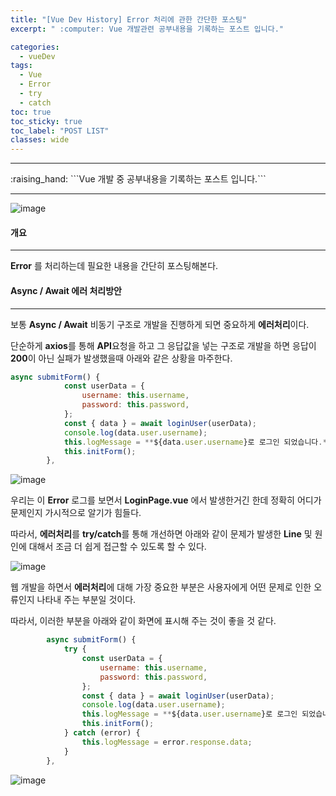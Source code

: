 ```yaml
---
title: "[Vue Dev History] Error 처리에 관한 간단한 포스팅"
excerpt: " :computer: Vue 개발관련 공부내용을 기록하는 포스트 입니다."

categories:
  - vueDev
tags:
  - Vue
  - Error
  - try
  - catch
toc: true
toc_sticky: true
toc_label: "POST LIST"
classes: wide
---
```


<hr>
:raising_hand:  ```Vue 개발 중 공부내용을 기록하는 포스트 입니다.```
<hr>

![image](https://user-images.githubusercontent.com/56063287/185413077-9423f7fe-02fd-4634-aab4-6c6aa0ea5a9c.png)

#### 개요

---

**Error** 를 처리하는데 필요한 내용을 간단히 포스팅해본다.
#### Async / Await 에러 처리방안
---

보통 **Async / Await** 비동기 구조로 개발을 진행하게 되면 중요하게 **에러처리**이다.

단순하게 **axios**를 통해 **API**요청을 하고 그 응답값을 넣는 구조로 개발을 하면 응답이 **200**이 아닌 실패가 발생했을때 아래와 같은 상황을 마주한다.


```js
async submitForm() {
			const userData = {
				username: this.username,
				password: this.password,
			};
			const { data } = await loginUser(userData);
			console.log(data.user.username);
			this.logMessage = **${data.user.username}로 로그인 되었습니다.**;
			this.initForm();
		},
```

![image](https://user-images.githubusercontent.com/56063287/176569843-ee2d3df5-97f6-471f-baa2-deb3fe946552.png)

우리는 이 **Error** 로그를 보면서 **LoginPage.vue** 에서 발생한거긴 한데 정확히 어디가 문제인지 가시적으로 알기가 힘들다.

따라서, **에러처리**를 **try/catch**를 통해 개선하면 아래와 같이 문제가 발생한 **Line** 및 원인에 대해서 조금 더 쉽게 접근할 수 있도록 할 수 있다.

![image](https://user-images.githubusercontent.com/56063287/176570289-8e6bcfc9-5039-4074-91b1-02514227e77d.png)

웹 개발을 하면서 **에러처리**에 대해 가장 중요한 부분은 사용자에게 어떤 문제로 인한 오류인지 나타내 주는 부분일 것이다.

따라서, 이러한 부분을 아래와 같이 화면에 표시해 주는 것이 좋을 것 같다.

```js
		async submitForm() {
			try {
				const userData = {
					username: this.username,
					password: this.password,
				};
				const { data } = await loginUser(userData);
				console.log(data.user.username);
				this.logMessage = **${data.user.username}로 로그인 되었습니다.**;
				this.initForm();
			} catch (error) {
				this.logMessage = error.response.data;
			}
		},
```
![image](https://user-images.githubusercontent.com/56063287/176570775-ed594802-7ca6-4c6b-b77e-4c0415154bf3.png)